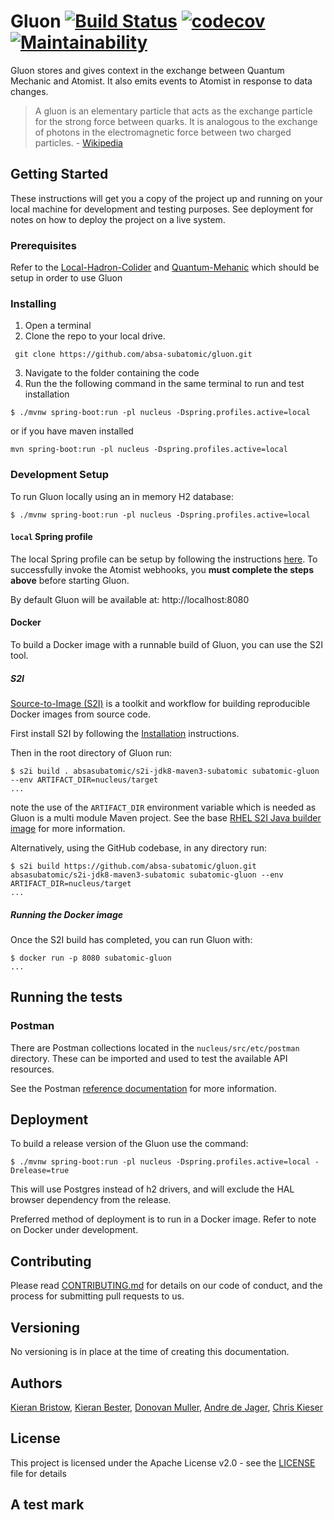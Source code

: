 # Gluon  [![Build Status](https://travis-ci.org/absa-subatomic/gluon.svg?branch=master)](https://travis-ci.org/absa-subatomic/gluon) [![codecov](https://codecov.io/gh/absa-subatomic/gluon/branch/master/graph/badge.svg)](https://codecov.io/gh/absa-subatomic/gluon) [![Maintainability](https://api.codeclimate.com/v1/badges/b7ab83c942404ff6fa90/maintainability)](https://codeclimate.com/github/absa-subatomic/gluon/maintainability)
Gluon stores and gives context in the exchange between Quantum Mechanic and Atomist. It also emits events to Atomist in
response to data changes. 

> A gluon is an elementary particle that acts as the exchange particle for the strong force between quarks. It is analogous 
to the exchange of photons in the electromagnetic force between two charged particles. - [Wikipedia](https://g.co/kgs/tuyx3j)

## Getting Started
These instructions will get you a copy of the project up and running on your local machine for development and testing 
purposes. See deployment for notes on how to deploy the project on a live system.

### Prerequisites
Refer to the [Local-Hadron-Colider](https://github.com/absa-subatomic/local-hadron-collider) and 
             [Quantum-Mehanic](https://github.com/absa-subatomic/quantum-mechanic) which should be setup in order to 
             use Gluon

### Installing
1. Open a terminal
2. Clone the repo to your local drive.
```console
 git clone https://github.com/absa-subatomic/gluon.git
 ``` 
3. Navigate to the folder containing the code 
4. Run the the following command in the same terminal to run and test installation
```console
$ ./mvnw spring-boot:run -pl nucleus -Dspring.profiles.active=local
```
or if you have maven installed

```mvn spring-boot:run -pl nucleus -Dspring.profiles.active=local```

### Development Setup
To run Gluon locally using an in memory H2 database:

```console
$ ./mvnw spring-boot:run -pl nucleus -Dspring.profiles.active=local
```

#### `local` Spring profile
The local Spring profile can be setup by following the instructions [here](nucleus/src/etc/atomist-config/README.md).
To successfully invoke the Atomist webhooks, you **must complete the steps above** before starting Gluon.

By default Gluon will be available at: http://localhost:8080

#### Docker
To build a Docker image with a runnable build of Gluon, you can use the S2I tool.

##### S2I
[Source-to-Image (S2I)](https://github.com/openshift/source-to-image)
is a toolkit and workflow for building reproducible Docker images from source code.

First install S2I by following the [Installation](https://github.com/openshift/source-to-image#installation)
instructions.

Then in the root directory of Gluon run:

```console
$ s2i build . absasubatomic/s2i-jdk8-maven3-subatomic subatomic-gluon --env ARTIFACT_DIR=nucleus/target
...
```

note the use of the `ARTIFACT_DIR` environment variable which is needed as Gluon is a multi module
Maven project. See the base [RHEL S2I Java builder image](https://github.com/fabric8io-images/s2i/tree/master/java/images/rhel#build-time)
for more information.

Alternatively, using the GitHub codebase, in any directory run:

```console
$ s2i build https://github.com/absa-subatomic/gluon.git absasubatomic/s2i-jdk8-maven3-subatomic subatomic-gluon --env ARTIFACT_DIR=nucleus/target
...
```

##### Running the Docker image
Once the S2I build has completed, you can run Gluon with:

```console
$ docker run -p 8080 subatomic-gluon
...
```

## Running the tests

### Postman
There are Postman collections located in the `nucleus/src/etc/postman` directory.
These can be imported and used to test the available API resources.

See the Postman [reference documentation](https://www.getpostman.com/docs/postman/collections/data_formats)
for more information.

## Deployment
To build a release version of the Gluon use the command:

```console
$ ./mvnw spring-boot:run -pl nucleus -Dspring.profiles.active=local -Drelease=true  
```

This will use Postgres instead of h2 drivers, and will exclude the HAL browser dependency from the release.

Preferred method of deployment is to run in a Docker image. Refer to note on Docker under development.

## Contributing
Please read [CONTRIBUTING.md](https://gist.github.com/PurpleBooth/b24679402957c63ec426) for details on our code of 
conduct, and the process for submitting pull requests to us.

## Versioning
No versioning is in place at the time of creating this documentation.

## Authors
[Kieran Bristow](https://github.com/kbristow), 
[Kieran Bester](https://github.com/KieranHons),
[Donovan Muller](https://github.com/donovanmuller),
[Andre de Jager](https://github.com/andrejonathan),
[Chris Kieser](https://github.com/chriskieser)

## License
This project is licensed under the Apache License v2.0 - see the 
[LICENSE](https://github.com/absa-subatomic/gluon/blob/Update-readme.md/LICENSE) file for details

## A test mark
